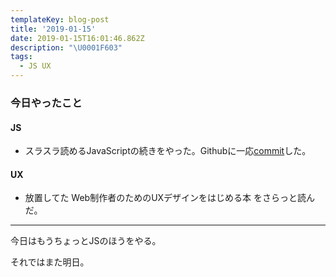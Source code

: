 ```yaml
---
templateKey: blog-post
title: '2019-01-15'
date: 2019-01-15T16:01:46.862Z
description: "\U0001F603"
tags:
  - JS UX
---
```

### 今日やったこと

#### JS
* スラスラ読めるJavaScriptの続きをやった。Githubに一応[commit](https://github.com/murokaco/furigana-programming/commit/10dfc7b9329f5958b752338c24ad2465aa0b4366)した。

#### UX
* 放置してた Web制作者のためのUXデザインをはじめる本 をさらっと読んだ。


-----
今日はもうちょっとJSのほうをやる。

それではまた明日。

